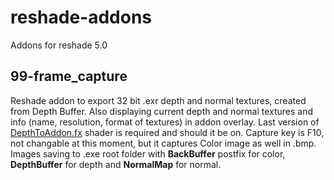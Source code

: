 # reshade-addons
Addons for reshade 5.0

## 99-frame_capture
Reshade addon to export 32 bit .exr depth and normal textures, created from Depth Buffer. Also displaying current depth and normal textures and info (name, resolution, format of textures) in addon overlay. Last version of [DepthToAddon.fx](https://github.com/murchalloo/murchFX/blob/main/Shaders/DepthToAddon.fx) shader is required and should it be on. Capture key is F10, not changable at this moment, but it captures Color image as well in .bmp. Images saving to .exe root folder with **BackBuffer** postfix for color, **DepthBuffer** for depth and **NormalMap** for normal.
